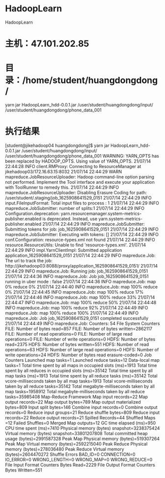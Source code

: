 # HadoopLearn
HadoopLearn


# 主机：47.101.202.85
# 目录：/home/student/huangdongdong/

yarn jar HadoopLearn_hdd-0.0.1.jar /user/student/huangdongdong/input/ /user/student/huangdongdong/phone_data_001

# 执行结果
[student@jikehadoop04 huangdongdong]$ yarn jar HadoopLearn_hdd-0.0.1.jar /user/student/huangdongdong/input/ /user/student/huangdongdong/phone_data_001
WARNING: YARN_OPTS has been replaced by HADOOP_OPTS. Using value of YARN_OPTS.
21/07/14 22:44:28 INFO client.RMProxy: Connecting to ResourceManager at jikehadoop03/172.16.63.15:8032
21/07/14 22:44:29 WARN mapreduce.JobResourceUploader: Hadoop command-line option parsing not performed. Implement the Tool interface and execute your application with ToolRunner to remedy this.
21/07/14 22:44:29 INFO mapreduce.JobResourceUploader: Disabling Erasure Coding for path: /user/student/.staging/job_1625908641529_0151
21/07/14 22:44:29 INFO input.FileInputFormat: Total input files to process : 1
21/07/14 22:44:29 INFO mapreduce.JobSubmitter: number of splits:1
21/07/14 22:44:29 INFO Configuration.deprecation: yarn.resourcemanager.system-metrics-publisher.enabled is deprecated. Instead, use yarn.system-metrics-publisher.enabled
21/07/14 22:44:29 INFO mapreduce.JobSubmitter: Submitting tokens for job: job_1625908641529_0151
21/07/14 22:44:29 INFO mapreduce.JobSubmitter: Executing with tokens: []
21/07/14 22:44:29 INFO conf.Configuration: resource-types.xml not found
21/07/14 22:44:29 INFO resource.ResourceUtils: Unable to find 'resource-types.xml'.
21/07/14 22:44:29 INFO impl.YarnClientImpl: Submitted application application_1625908641529_0151
21/07/14 22:44:29 INFO mapreduce.Job: The url to track the job: http://jikehadoop03:8088/proxy/application_1625908641529_0151/
21/07/14 22:44:29 INFO mapreduce.Job: Running job: job_1625908641529_0151
21/07/14 22:44:36 INFO mapreduce.Job: Job job_1625908641529_0151 running in uber mode : false
21/07/14 22:44:36 INFO mapreduce.Job:  map 0% reduce 0%
21/07/14 22:44:40 INFO mapreduce.Job:  map 100% reduce 0%
21/07/14 22:44:45 INFO mapreduce.Job:  map 100% reduce 17%
21/07/14 22:44:46 INFO mapreduce.Job:  map 100% reduce 33%
21/07/14 22:44:47 INFO mapreduce.Job:  map 100% reduce 50%
21/07/14 22:44:48 INFO mapreduce.Job:  map 100% reduce 92%
21/07/14 22:44:49 INFO mapreduce.Job:  map 100% reduce 100%
21/07/14 22:44:49 INFO mapreduce.Job: Job job_1625908641529_0151 completed successfully
21/07/14 22:44:49 INFO mapreduce.Job: Counters: 54
        File System Counters
                FILE: Number of bytes read=857
                FILE: Number of bytes written=2862117
                FILE: Number of read operations=0
                FILE: Number of large read operations=0
                FILE: Number of write operations=0
                HDFS: Number of bytes read=2375
                HDFS: Number of bytes written=551
                HDFS: Number of read operations=63
                HDFS: Number of large read operations=0
                HDFS: Number of write operations=24
                HDFS: Number of bytes read erasure-coded=0
        Job Counters 
                Launched map tasks=1
                Launched reduce tasks=12
                Data-local map tasks=1
                Total time spent by all maps in occupied slots (ms)=1913
                Total time spent by all reduces in occupied slots (ms)=35142
                Total time spent by all map tasks (ms)=1913
                Total time spent by all reduce tasks (ms)=35142
                Total vcore-milliseconds taken by all map tasks=1913
                Total vcore-milliseconds taken by all reduce tasks=35142
                Total megabyte-milliseconds taken by all map tasks=1958912
                Total megabyte-milliseconds taken by all reduce tasks=35985408
        Map-Reduce Framework
                Map input records=22
                Map output records=22
                Map output bytes=789
                Map output materialized bytes=809
                Input split bytes=146
                Combine input records=0
                Combine output records=0
                Reduce input groups=21
                Reduce shuffle bytes=809
                Reduce input records=22
                Reduce output records=21
                Spilled Records=44
                Shuffled Maps =12
                Failed Shuffles=0
                Merged Map outputs=12
                GC time elapsed (ms)=950
                CPU time spent (ms)=7410
                Physical memory (bytes) snapshot=3238375424
                Virtual memory (bytes) snapshot=33801207808
                Total committed heap usage (bytes)=2991587328
                Peak Map Physical memory (bytes)=519307264
                Peak Map Virtual memory (bytes)=2592215040
                Peak Reduce Physical memory (bytes)=278036480
                Peak Reduce Virtual memory (bytes)=2604470272
        Shuffle Errors
                BAD_ID=0
                CONNECTION=0
                IO_ERROR=0
                WRONG_LENGTH=0
                WRONG_MAP=0
                WRONG_REDUCE=0
        File Input Format Counters 
                Bytes Read=2229
        File Output Format Counters 
                Bytes Written=551
                
                

